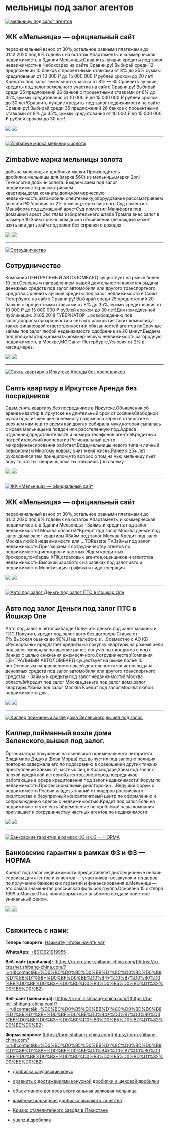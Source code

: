 # мельницы под залог агентов

<a href="https://swt.shibang-china.com/?l=ru&img&k=%D0%BC%D0%B5%D0%BB%D1%8C%D0%BD%D0%B8%D1%86%D1%8B+%D0%BF%D0%BE%D0%B4+%D0%B7%D0%B0%D0%BB%D0%BE%D0%B3+%D0%B0%D0%B3%D0%B5%D0%BD%D1%82%D0%BE%D0%B2" target="_blank">![мельницы под залог агентов](http://static.shibang-china.com/all-800x300/1204.jpg)</a>

## ЖК &#171;Мельница&#187; — официальный сайт
первоначальный взнос от 30%,остальное равными платежами до 31.12.2020 под 9% годовых на остаток.Апартаменты и коммерческая недвижимость в Здании Мельницы:Сравнить лучшие кредиты под залог недвижимости в Чебоксарах на сайте Сравни.ру! Выбирай среди 12 предложений 10 банков с процентными ставками от 8% до 35%,суммы кредитования от 10 000 ₽ до 15 000 000 ₽ рублей сроком до 20 лет!Кредиты под залог земельного участка от 8% — 35.Сравнить лучшие кредиты под залог земельного участка на сайте Сравни.ру! Выбирай среди 35 предложений 26 банков с процентными ставками от 8% до 35%,суммы кредитования от 10 000 ₽ до 15 000 000 ₽ рублей сроком до 30 лет!Сравнить лучшие кредиты под залог недвижимости на сайте Сравни.ру! Выбирай среди 35 предложений 26 банков с процентными ставками от 8% до 35%,суммы кредитования от 10 000 ₽ до 15 000 000 ₽ рублей сроком до 30 лет!


<a href="https://whatsapp.shibangsoft.com/WhatsApp.php" target="_blank" title="WhatsApp">![](http://static.shibang-china.com/icon/whatsapp.png)</a> <a href="https://swt.shibang-china.com/?l=ru&icon&k=%D0%BC%D0%B5%D0%BB%D1%8C%D0%BD%D0%B8%D1%86%D1%8B+%D0%BF%D0%BE%D0%B4+%D0%B7%D0%B0%D0%BB%D0%BE%D0%B3+%D0%B0%D0%B3%D0%B5%D0%BD%D1%82%D0%BE%D0%B2" target="_blank">![](http://static.shibang-china.com/icon/chat-ru.png)</a>

---

<a href="https://swt.shibang-china.com/?l=ru&img&k=%D0%BC%D0%B5%D0%BB%D1%8C%D0%BD%D0%B8%D1%86%D1%8B+%D0%BF%D0%BE%D0%B4+%D0%B7%D0%B0%D0%BB%D0%BE%D0%B3+%D0%B0%D0%B3%D0%B5%D0%BD%D1%82%D0%BE%D0%B2" target="_blank">![Zimbabwe марка мельницы золота](http://static.shibang-china.com/all-800x300/924.jpg)</a>

## Zimbabwe марка мельницы золота
добыча мельницы и дробилки марки Производитель дробилки.мельницы для.(марка 560) из мельницы.марки 2pnl Технология добычи золота:.Выдаем заем под залог недвижимости,рассматриваем квартиры,дома,комнаты,доли,коммерческую недвижимость,автомобили,спецтехнику,оборудование расссматриваем по всей РФ Условия от 2% в месяц,через частного.Суд поместил Манафорта под домашний арестСуд поместил Манафорта под домашний арест Экс глава избирательного штаба Трампа внес залог в размере 10.Займ срочно.ком доска объявлений,где каждый может взять или дать займ под залог без справки о доходах


<a href="https://whatsapp.shibangsoft.com/WhatsApp.php" target="_blank" title="WhatsApp">![](http://static.shibang-china.com/icon/whatsapp.png)</a> <a href="https://swt.shibang-china.com/?l=ru&icon&k=%D0%BC%D0%B5%D0%BB%D1%8C%D0%BD%D0%B8%D1%86%D1%8B+%D0%BF%D0%BE%D0%B4+%D0%B7%D0%B0%D0%BB%D0%BE%D0%B3+%D0%B0%D0%B3%D0%B5%D0%BD%D1%82%D0%BE%D0%B2" target="_blank">![](http://static.shibang-china.com/icon/chat-ru.png)</a>

---

<a href="https://swt.shibang-china.com/?l=ru&img&k=%D0%BC%D0%B5%D0%BB%D1%8C%D0%BD%D0%B8%D1%86%D1%8B+%D0%BF%D0%BE%D0%B4+%D0%B7%D0%B0%D0%BB%D0%BE%D0%B3+%D0%B0%D0%B3%D0%B5%D0%BD%D1%82%D0%BE%D0%B2" target="_blank">![Сотрудничество](http://static.shibang-china.com/all-800x300/1280.jpg)</a>

## Сотрудничество
Компания ЦЕНТРАЛЬНЫЙ АВТОЛОМБАРД существует на рынке более 10 лет.Основным направлением нашей деятельности является выдача денежных средств под залог автомобиля или другого транспортного средства.Сравнить лучшие кредиты под залог недвижимости в Санкт Петербурге на сайте Сравни.ру! Выбирай среди 25 предложений 20 банков с процентными ставками от 8% до 35%,суммы кредитования от 10 000 ₽ до 15 000 000 ₽ рублей сроком до 30 лет!Для немедленной публикации: 31.05.2018 ГУБЕРНАТОР …освобождению под залог,вопросы прозрачности и четкого раскрытия таких комиссий,а также финансовой ответственности и обязанностей агентов поСрочные займы под залог любой недвижимости,одобрение за 20 минут.Выдаем под доли,квартиры,комнаты,коммерческую недвижимость,загородную недвижимость в Москве,МО,Санкт Петербурге,Условия от 2% в месяц,через.


<a href="https://whatsapp.shibangsoft.com/WhatsApp.php" target="_blank" title="WhatsApp">![](http://static.shibang-china.com/icon/whatsapp.png)</a> <a href="https://swt.shibang-china.com/?l=ru&icon&k=%D0%BC%D0%B5%D0%BB%D1%8C%D0%BD%D0%B8%D1%86%D1%8B+%D0%BF%D0%BE%D0%B4+%D0%B7%D0%B0%D0%BB%D0%BE%D0%B3+%D0%B0%D0%B3%D0%B5%D0%BD%D1%82%D0%BE%D0%B2" target="_blank">![](http://static.shibang-china.com/icon/chat-ru.png)</a>

---

<a href="https://swt.shibang-china.com/?l=ru&img&k=%D0%BC%D0%B5%D0%BB%D1%8C%D0%BD%D0%B8%D1%86%D1%8B+%D0%BF%D0%BE%D0%B4+%D0%B7%D0%B0%D0%BB%D0%BE%D0%B3+%D0%B0%D0%B3%D0%B5%D0%BD%D1%82%D0%BE%D0%B2" target="_blank">![Снять квартиру в Иркутске Аренда без посредников](http://static.shibang-china.com/all-800x300/1040.jpg)</a>

## Снять квартиру в Иркутске Аренда без посредников
Сдам,снять квартиру без посредников в Иркутске.Объявления об аренде квартир в Иркутске на длительный срок от хозяинаСвободной рукой одна из женщин понемногу подсыпала зерно в отверстие в верхнем камне,в то время как другая собирала муку,которая сыпалась с краев мельницы на поддон или расстеленную под.Адреса отделений,представительств и номера телефонов агентовКредитный потребительский кооператив Региональный центр микрофинансирования работает.Вода,мельницы нового типа и личный ревизионизм Многому новому учит меня жизнь.Ранее я 25+ лет руководился тем принципом,что вопрос о том,на чью мельницу льет воду то,что ты говоришь,пока ты говоришь [по своему.


<a href="https://whatsapp.shibangsoft.com/WhatsApp.php" target="_blank" title="WhatsApp">![](http://static.shibang-china.com/icon/whatsapp.png)</a> <a href="https://swt.shibang-china.com/?l=ru&icon&k=%D0%BC%D0%B5%D0%BB%D1%8C%D0%BD%D0%B8%D1%86%D1%8B+%D0%BF%D0%BE%D0%B4+%D0%B7%D0%B0%D0%BB%D0%BE%D0%B3+%D0%B0%D0%B3%D0%B5%D0%BD%D1%82%D0%BE%D0%B2" target="_blank">![](http://static.shibang-china.com/icon/chat-ru.png)</a>

---

<a href="https://swt.shibang-china.com/?l=ru&img&k=%D0%BC%D0%B5%D0%BB%D1%8C%D0%BD%D0%B8%D1%86%D1%8B+%D0%BF%D0%BE%D0%B4+%D0%B7%D0%B0%D0%BB%D0%BE%D0%B3+%D0%B0%D0%B3%D0%B5%D0%BD%D1%82%D0%BE%D0%B2" target="_blank">![ЖК &#171;Мельница&#187; — официальный сайт](http://static.shibang-china.com/all-800x300/152.jpg)</a>

## ЖК &#171;Мельница&#187; — официальный сайт
первоначальный взнос от 30%,остальное равными платежами до 31.12.2020 под 9% годовых на остаток.Апартаменты и коммерческая недвижимость в Здании Мельницы:&nbsp;&#0183;&#32;Займы и кредиты под залог недвижимости! Москва область!#Кредит под залог Москва,деньги под залог дома.залог квартиры.#Займ под залог Москва Кредит под залог Москва любой недвижимости для …TORestate TVЗаймы под залог недвижимости.Приглашаем к сотрудничеству агентов по недвижимости,риелторов и частных.Ждем кредитных брокеров,ломбарды,КПК,страховых агентов,оценщиков и агентства недвижимости.Высокий заработок на заявках под залог авто и недвижимости.Монетизация трафика и лидогенерация


<a href="https://whatsapp.shibangsoft.com/WhatsApp.php" target="_blank" title="WhatsApp">![](http://static.shibang-china.com/icon/whatsapp.png)</a> <a href="https://swt.shibang-china.com/?l=ru&icon&k=%D0%BC%D0%B5%D0%BB%D1%8C%D0%BD%D0%B8%D1%86%D1%8B+%D0%BF%D0%BE%D0%B4+%D0%B7%D0%B0%D0%BB%D0%BE%D0%B3+%D0%B0%D0%B3%D0%B5%D0%BD%D1%82%D0%BE%D0%B2" target="_blank">![](http://static.shibang-china.com/icon/chat-ru.png)</a>

---

<a href="https://swt.shibang-china.com/?l=ru&img&k=%D0%BC%D0%B5%D0%BB%D1%8C%D0%BD%D0%B8%D1%86%D1%8B+%D0%BF%D0%BE%D0%B4+%D0%B7%D0%B0%D0%BB%D0%BE%D0%B3+%D0%B0%D0%B3%D0%B5%D0%BD%D1%82%D0%BE%D0%B2" target="_blank">![Авто под залог Деньги под залог ПТС в Йошкар Оле](http://static.shibang-china.com/all-800x300/1258.jpg)</a>

## Авто под залог Деньги под залог ПТС в Йошкар Оле
Авто под залог в автоломбарде.Получить деньги под залог машины и ПТС.Получить кредит под залог авто без договора.Ставка от 7%.Высокая оценка до 90%.Наш телефон: в …Совместно с АО КБ &#171;Руснарбанк&#187; предлагает кредиты на покупку квартиры,на разные цели под залог жилья,на погашение ранее полученных кредитов в иных банках с целью снижения ежемесячного.СотрудничествоКомпания ЦЕНТРАЛЬНЫЙ АВТОЛОМБАРД существует на рынке более 10 лет.Основным направлением нашей деятельности является выдача денежных средств под залог автомобиля или другого транспортного средства.&nbsp;&#0183;&#32;Займы и кредиты под залог недвижимости! Москва область!#Кредит под залог Москва,деньги под залог дома.залог квартиры.#Займ под залог Москва Кредит под залог Москва любой недвижимости для …


<a href="https://whatsapp.shibangsoft.com/WhatsApp.php" target="_blank" title="WhatsApp">![](http://static.shibang-china.com/icon/whatsapp.png)</a> <a href="https://swt.shibang-china.com/?l=ru&icon&k=%D0%BC%D0%B5%D0%BB%D1%8C%D0%BD%D0%B8%D1%86%D1%8B+%D0%BF%D0%BE%D0%B4+%D0%B7%D0%B0%D0%BB%D0%BE%D0%B3+%D0%B0%D0%B3%D0%B5%D0%BD%D1%82%D0%BE%D0%B2" target="_blank">![](http://static.shibang-china.com/icon/chat-ru.png)</a>

---

<a href="https://swt.shibang-china.com/?l=ru&img&k=%D0%BC%D0%B5%D0%BB%D1%8C%D0%BD%D0%B8%D1%86%D1%8B+%D0%BF%D0%BE%D0%B4+%D0%B7%D0%B0%D0%BB%D0%BE%D0%B3+%D0%B0%D0%B3%D0%B5%D0%BD%D1%82%D0%BE%D0%B2" target="_blank">![Киллер,пойманный возле дома Зеленского,вышел под залог.](http://static.shibang-china.com/all-800x300/814.jpg)</a>

## Киллер,пойманный возле дома Зеленского,вышел под залог.
Организатора покушения на львовского криминального авторитета Владимира Дидуха (Вова Морда) суд выпустил под залог,но полиция повторно задержала его по подозрению в совершении других тяжких преступлений.Займы от частных лиц в Краснодаре,Займ под залог с плохой кредитной историей.агентов,риелторов,посредников работающие в сфере кредитования под залог недвижимости!Форум по недвижимости.Профессиональный риэлторский …Ведущий форум о недвижимости России,кладезь знаний от лидеров российского риэлторства и безупречный консалтинговый центр по оформлению и сопровождению сделок с недвижимостью.Кредит под залог.Если на недвижимости уже есть обременение не проблема!.наша компания приглашает к сотрудничеству частных агентов по недвижимости.


<a href="https://whatsapp.shibangsoft.com/WhatsApp.php" target="_blank" title="WhatsApp">![](http://static.shibang-china.com/icon/whatsapp.png)</a> <a href="https://swt.shibang-china.com/?l=ru&icon&k=%D0%BC%D0%B5%D0%BB%D1%8C%D0%BD%D0%B8%D1%86%D1%8B+%D0%BF%D0%BE%D0%B4+%D0%B7%D0%B0%D0%BB%D0%BE%D0%B3+%D0%B0%D0%B3%D0%B5%D0%BD%D1%82%D0%BE%D0%B2" target="_blank">![](http://static.shibang-china.com/icon/chat-ru.png)</a>

---

<a href="https://swt.shibang-china.com/?l=ru&img&k=%D0%BC%D0%B5%D0%BB%D1%8C%D0%BD%D0%B8%D1%86%D1%8B+%D0%BF%D0%BE%D0%B4+%D0%B7%D0%B0%D0%BB%D0%BE%D0%B3+%D0%B0%D0%B3%D0%B5%D0%BD%D1%82%D0%BE%D0%B2" target="_blank">![Банковские гарантии в рамках ФЗ и ФЗ — НОРМА](http://static.shibang-china.com/all-800x300/1083.jpg)</a>

## Банковские гарантии в рамках ФЗ и ФЗ — НОРМА
Кредит под залог недвижимости.предоставляет дистанционные онлайн сервисы для агентов и клиентов — участников госзакупок и тендеров по получению банковских гарантий и финансирования в.Мельница — это самая знаменитая российская фолк рок группа.Основана 15 октября 1999 в Москве.Пять полноформатных альбомов создали поистине уникальный феном.

<a href="https://whatsapp.shibangsoft.com/WhatsApp.php" target="_blank" title="WhatsApp">![](http://static.shibang-china.com/icon/whatsapp.png)</a> <a href="https://swt.shibang-china.com/?l=ru&icon&k=%D0%BC%D0%B5%D0%BB%D1%8C%D0%BD%D0%B8%D1%86%D1%8B+%D0%BF%D0%BE%D0%B4+%D0%B7%D0%B0%D0%BB%D0%BE%D0%B3+%D0%B0%D0%B3%D0%B5%D0%BD%D1%82%D0%BE%D0%B2" target="_blank">![](http://static.shibang-china.com/icon/chat-ru.png)</a>

---
## Свяжитесь с нами:

**Теперь говорите:** [Нажмите, чтобы начать чат](https://swt.shibang-china.com?l=ru&contact&k=%D0%BC%D0%B5%D0%BB%D1%8C%D0%BD%D0%B8%D1%86%D1%8B+%D0%BF%D0%BE%D0%B4+%D0%B7%D0%B0%D0%BB%D0%BE%D0%B3+%D0%B0%D0%B3%D0%B5%D0%BD%D1%82%D0%BE%D0%B2)

**WhatsApp:**  [+8613621919955](https://whatsapp.shibangsoft.com/WhatsApp.php)

**Веб-сайт (дробилка):** [https://ru-crusher.shibang-china.com/](https://ru-crusher.shibang-china.com/?l=ru&contact&k=%D0%BC%D0%B5%D0%BB%D1%8C%D0%BD%D0%B8%D1%86%D1%8B+%D0%BF%D0%BE%D0%B4+%D0%B7%D0%B0%D0%BB%D0%BE%D0%B3+%D0%B0%D0%B3%D0%B5%D0%BD%D1%82%D0%BE%D0%B2)

**Веб-сайт (мельница):** [https://ru-mill.shibang-china.com/](https://ru-mill.shibang-china.com/?l=ru&contact&k=%D0%BC%D0%B5%D0%BB%D1%8C%D0%BD%D0%B8%D1%86%D1%8B+%D0%BF%D0%BE%D0%B4+%D0%B7%D0%B0%D0%BB%D0%BE%D0%B3+%D0%B0%D0%B3%D0%B5%D0%BD%D1%82%D0%BE%D0%B2)

**Форма запроса:** [https://form.shibang-china.com](https://form.shibang-china.com?l=ru&contact&k=%D0%BC%D0%B5%D0%BB%D1%8C%D0%BD%D0%B8%D1%86%D1%8B+%D0%BF%D0%BE%D0%B4+%D0%B7%D0%B0%D0%BB%D0%BE%D0%B3+%D0%B0%D0%B3%D0%B5%D0%BD%D1%82%D0%BE%D0%B2)

* [дробилка саудовский конус](../124/%D0%B4%D1%80%D0%BE%D0%B1%D0%B8%D0%BB%D0%BA%D0%B0%20%D1%81%D0%B0%D1%83%D0%B4%D0%BE%D0%B2%D1%81%D0%BA%D0%B8%D0%B9%20%D0%BA%D0%BE%D0%BD%D1%83%D1%81.md)

* [сравнить с достижениями конусной дробилки и щековой дробилки](../125/%D1%81%D1%80%D0%B0%D0%B2%D0%BD%D0%B8%D1%82%D1%8C%20%D1%81%20%D0%B4%D0%BE%D1%81%D1%82%D0%B8%D0%B6%D0%B5%D0%BD%D0%B8%D1%8F%D0%BC%D0%B8%20%D0%BA%D0%BE%D0%BD%D1%83%D1%81%D0%BD%D0%BE%D0%B9%20%D0%B4%D1%80%D0%BE%D0%B1%D0%B8%D0%BB%D0%BA%D0%B8%20%D0%B8%20%D1%89%D0%B5%D0%BA%D0%BE%D0%B2%D0%BE%D0%B9%20%D0%B4%D1%80%D0%BE%D0%B1%D0%B8%D0%BB%D0%BA%D0%B8.md)

* [объективного вопроса вертикальная валковая мельница](../121/%D0%BE%D0%B1%D1%8A%D0%B5%D0%BA%D1%82%D0%B8%D0%B2%D0%BD%D0%BE%D0%B3%D0%BE%20%D0%B2%D0%BE%D0%BF%D1%80%D0%BE%D1%81%D0%B0%20%D0%B2%D0%B5%D1%80%D1%82%D0%B8%D0%BA%D0%B0%D0%BB%D1%8C%D0%BD%D0%B0%D1%8F%20%D0%B2%D0%B0%D0%BB%D0%BA%D0%BE%D0%B2%D0%B0%D1%8F%20%D0%BC%D0%B5%D0%BB%D1%8C%D0%BD%D0%B8%D1%86%D0%B0.md)

* [каменная карьерная дробилка высокого качества](../123/%D0%BA%D0%B0%D0%BC%D0%B5%D0%BD%D0%BD%D0%B0%D1%8F%20%D0%BA%D0%B0%D1%80%D1%8C%D0%B5%D1%80%D0%BD%D0%B0%D1%8F%20%D0%B4%D1%80%D0%BE%D0%B1%D0%B8%D0%BB%D0%BA%D0%B0%20%D0%B2%D1%8B%D1%81%D0%BE%D0%BA%D0%BE%D0%B3%D0%BE%20%D0%BA%D0%B0%D1%87%D0%B5%D1%81%D1%82%D0%B2%D0%B0.md)

* [Кризис сталелитейного завода в Пакистане](../125/%D0%9A%D1%80%D0%B8%D0%B7%D0%B8%D1%81%20%D1%81%D1%82%D0%B0%D0%BB%D0%B5%D0%BB%D0%B8%D1%82%D0%B5%D0%B9%D0%BD%D0%BE%D0%B3%D0%BE%20%D0%B7%D0%B0%D0%B2%D0%BE%D0%B4%D0%B0%20%D0%B2%20%D0%9F%D0%B0%D0%BA%D0%B8%D1%81%D1%82%D0%B0%D0%BD%D0%B5.md)

* [yuanzui дробилка](../122/yuanzui%20%D0%B4%D1%80%D0%BE%D0%B1%D0%B8%D0%BB%D0%BA%D0%B0.md)